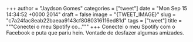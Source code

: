 
+++
author = "Jaydson Gomes"
categories = ["tweet"]
date = "Mon Sep 15 14:34:52 +0000 2014"
draft = false
image = "{TWEET_IMAGE}"
slug = "c7a24fac8eab22baeaa9143cf8080316116ed81d"
tags = ["tweet"]
title = """Conectei o meu Spotify co..."""
+++
Conectei o meu Spotify com o Facebook e puta que pariu hein. Vontade de desfazer algumas amizades.

